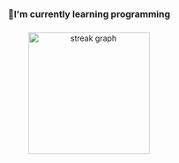 
### 

<h3 align="center">🦜I'm currently learning programming <//h3>

###

<div align="center">
  <img src="https://streak-stats.demolab.com?user=mzackyfa&locale=en&mode=daily&theme=dark&hide_border=false&border_radius=5&order=3" height="220" alt="streak graph"  />
</div>

###

